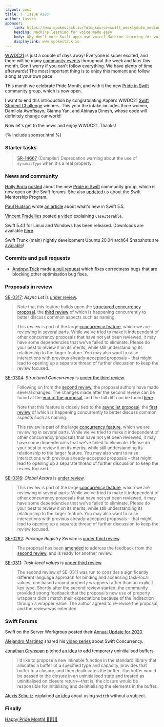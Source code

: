 ```yaml
---
layout: post
title: ! 'Issue #186'
author: fassko
sponsor:
    link: https://www.spokestack.io/?utm_source=swift_weekly&utm_medium=email&utm_campaign=maker_launch_PAID
    heading: Machine learning for voice made easy
    body: Why don’t more Swift apps use voice? Machine learning for voice is full of pitfalls, and the native platform solutions are both clunky and uncustomizable. So we open-sourced our modular library for iOS that integrates with Siri (along with libraries for Node, Python, Android, & React Native) and then built a no-code service for creating custom wake words, domain-specific speech recognition, and custom synthetic AI voices—without a steep learning curve.
    displaylink: www.spokestack.io
---
```


[WWDC21](https://developer.apple.com/wwdc21/) is just a couple of days away! Everyone is super excited, and there will be many [community events](https://developer.apple.com/wwdc21/beyond-wwdc/) throughout the week and later this month. Don't worry if you can't follow everything. We have plenty of time afterwards! The most important thing is to enjoy this moment and follow along at your own pace!

This month we celebrate Pride Month, and with it the new [Pride in Swift](https://swift.org/diversity/#community-groups) community group, which is now open.

I want to end this introduction by congratulating Apple’s WWDC21 [Swift Student Challenge](https://www.apple.com/newsroom/2021/06/apples-wwdc21-swift-student-challenge-winners-code-to-change-the-world/) winners. This year the intake includes three women, Damilola Awofisayo, Gianna Yan, and Abinaya Dinesh, whose code will definitely change our world!

Now let's get to the news and enjoy WWDC21. Thanks!

<!--excerpt-->

{% include sponsor.html %}

### Starter tasks

> [SR-14667](https://bugs.swift.org/browse/SR-14667) (Compiler) Deprecation warning about the use of `dynamicType` when it's a real property.

### News and community

[Holly Borla](https://twitter.com/hollyborla/) [posted](https://forums.swift.org/t/pride-in-swift-is-open/48837) about the new [Pride in Swift](https://swift.org/diversity/#community-groups) community group, which is now open on the Swift forums. She also [updated](https://forums.swift.org/t/announcing-the-swift-mentorship-program/48021/17) us about the Swift Mentorship Program.

[Paul Hudson](https://twitter.com/twostraws) wrote [an article](https://www.hackingwithswift.com/articles/233/whats-new-in-swift-5-5) about what's new in Swift 5.5.

[Vincent Pradeilles](https://twitter.com/v_pradeilles) posted [a video](https://www.youtube.com/watch?v=MZPeg8dqqzI) explaining `CaseIterable`.

Swift 5.4.1 for Linux and Windows has been released. Downloads are available [here](https://swift.org/download).

Swift Trunk (main) nightly development Ubuntu 20.04 arch64 Snapshots are [available](https://swift.org/download/#snapshots)!

### Commits and pull requests

* [Andrew Trick](https://github.com/atrick) made [a pull request]() which fixes correctness bugs that are blocking other optimisation bug fixes.

### Proposals in review

[SE-0317](https://github.com/apple/swift-evolution/blob/main/proposals/0317-async-let.md): *Async Let* is [under review](https://forums.swift.org/t/se-0317-async-let/48848).

> Note that this feature builds upon the [structured concurrency proposal](https://github.com/apple/swift-evolution/blob/main/proposals/0304-structured-concurrency.md), the [third review](https://forums.swift.org/t/se-0304-3rd-review-structured-concurrency/48847) of which is happening concurrently to better discuss common aspects such as naming.
>
> This review is part of the large [concurrency feature](https://forums.swift.org/t/swift-concurrency-roadmap/41611), which we are reviewing in several parts. While we've tried to make it independent of other concurrency proposals that have not yet been reviewed, it may have some dependencies that we've failed to eliminate. Please do your best to review it on its merits, while still understanding its relationship to the larger feature. You may also want to raise interactions with previous already-accepted proposals – that might lead to opening up a separate thread of further discussion to keep the review focused.

[SE-0304](https://github.com/apple/swift-evolution/blob/main/proposals/0317-async-let.md): *Structured Concurrency* is [under the third review](https://forums.swift.org/t/se-0304-3rd-review-structured-concurrency/48847).

> Following on from the [second review](https://forums.swift.org/t/se-0304-2nd-review-structured-concurrency/47217), the proposal authors have made several changes. The changes made after the second review can be found at the [end of the proposal](https://github.com/apple/swift-evolution/blob/main/proposals/0304-structured-concurrency.md#review-changes), and the full diff can be found [here](https://github.com/apple/swift-evolution/commit/01bdbdc2be26f9f26e4fad97e89d6648be1a6917#diff-6e3f26a7c1e2c41a13bcf34ef4c7d84625339b2898702f5e0bed0d6e05f1a778).
>
> Note that this feature is closely tied to the [async let proposal](https://github.com/apple/swift-evolution/blob/main/proposals/0317-async-let.md), the [first review](https://forums.swift.org/t/se-0317-async-let/48848) of which is happening concurrently to better discuss common aspects such as naming.
> 
> This review is part of the large [concurrency feature](https://forums.swift.org/t/swift-concurrency-roadmap/41611), which we are reviewing in several parts. While we've tried to make it independent of other concurrency proposals that have not yet been reviewed, it may have some dependencies that we've failed to eliminate. Please do your best to review it on its merits, while still understanding its relationship to the larger feature. You may also want to raise interactions with previous already-accepted proposals – that might lead to opening up a separate thread of further discussion to keep the review focused.

[SE-0316](https://github.com/apple/swift-evolution/blob/main/proposals/0316-global-actors.md): *Global Actors* is [under review](https://forums.swift.org/t/se-0316-global-actors/48905).

> This review is part of the large [concurrency feature](https://forums.swift.org/t/swift-concurrency-roadmap/41611), which we are reviewing in several parts. While we've tried to make it independent of other concurrency proposals that have not yet been reviewed, it may have some dependencies that we've failed to eliminate. Please do your best to review it on its merits, while still understanding its relationship to the larger feature. You may also want to raise interactions with previous already-accepted proposals – that might lead to opening up a separate thread of further discussion to keep the review focused.

[SE-0292](https://github.com/apple/swift-evolution/blob/main/proposals/0316-global-actors.md): *Package Registry Service* is [under third review](https://forums.swift.org/t/se-0292-3rd-review-package-registry-service/49107).

> The proposal has been [amended](https://github.com/apple/swift-evolution/pull/1319) to address the feedback from the [second review](https://forums.swift.org/t/se-0292-2nd-review-package-registry-service), and is ready for another review.

[SE-0311](https://github.com/apple/swift-evolution/blob/main/proposals/0311-task-locals.md): *Task-local values* is [under third review](https://forums.swift.org/t/se-0311-3rd-review-task-local-values/49122).

> The second review of SE-0311 was run to consider a significantly different language approach for binding and accessing task-local values, one based around property wrappers rather than an explicit key type. Shortly after the second review started, the community provided strong feedback that the proposal's new use of property wrappers didn't match their expectations because of the indirection through a wrapper value. The author agreed to re-revise the proposal, and the review was extended.

### Swift Forums

Swift on the Server Workgroup posted their [Annual Update for 2020](https://forums.swift.org/t/sswg-annual-update-2020/49223).

[Alejandro Martinez](https://twitter.com/alexito4) shared his [video series](https://forums.swift.org/t/swift-concurrency-video-series/48872) about Swift Concurrency.

[Jonathan Grynspan](https://twitter.com/grynspan) pitched [an idea](https://forums.swift.org/t/pitch-temporary-uninitialized-buffers/48954) to add temporary uninitialised buffers.

> I'd like to propose a new inlinable function in the standard library that allocates a buffer of a specified type and capacity, provides that buffer to a closure, and then deallocates the buffer. The buffer would be passed to the closure in an uninitialised state and treated as uninitialised on closure return—that is, the closure would be responsible for initialising and deinitialising the elements in the buffer.

[Alexis Schultz](https://forums.swift.org/u/alexisqapa) explained [an idea](https://forums.swift.org/t/idea-switch-without-subject/49075) about using `switch` without a subject.

### Finally

[Happy Pride Month! 🏳️‍🌈🏳️‍⚧️](https://twitter.com/ashleeaburnett/status/1399721526216343563)
